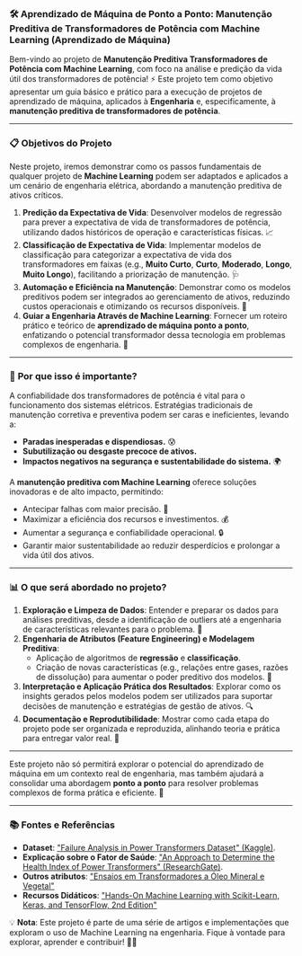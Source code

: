 ### 🛠️ **Aprendizado de Máquina de Ponto a Ponto: Manutenção Preditiva de Transformadores de Potência com Machine Learning (Aprendizado de Máquina)**

Bem-vindo ao projeto de **Manutenção Preditiva Transformadores de Potência com Machine Learning**, com foco na análise e predição da vida útil dos transformadores de potência! ⚡ Este projeto tem como objetivo apresentar um guia básico e prático para a execução de projetos de aprendizado de máquina, aplicados à **Engenharia** e, especificamente, à **manutenção preditiva de transformadores de potência**.  

---

### 📋 **Objetivos do Projeto**
Neste projeto, iremos demonstrar como os passos fundamentais de qualquer projeto de **Machine Learning** podem ser adaptados e aplicados a um cenário de engenharia elétrica, abordando a manutenção preditiva de ativos críticos.  

1. **Predição da Expectativa de Vida**: Desenvolver modelos de regressão para prever a expectativa de vida de transformadores de potência, utilizando dados históricos de operação e características físicas. 📈  
2. **Classificação de Expectativa de Vida**: Implementar modelos de classificação para categorizar a expectativa de vida dos transformadores em faixas (e.g., **Muito Curto**, **Curto**, **Moderado**, **Longo**, **Muito Longo**), facilitando a priorização de manutenção. 🩺  
3. **Automação e Eficiência na Manutenção**: Demonstrar como os modelos preditivos podem ser integrados ao gerenciamento de ativos, reduzindo custos operacionais e otimizando os recursos disponíveis. 🔧  
4. **Guiar a Engenharia Através de Machine Learning**: Fornecer um roteiro prático e teórico de **aprendizado de máquina ponto a ponto**, enfatizando o potencial transformador dessa tecnologia em problemas complexos de engenharia. 📘  

---

### 🌟 **Por que isso é importante?**
A confiabilidade dos transformadores de potência é vital para o funcionamento dos sistemas elétricos. Estratégias tradicionais de manutenção corretiva e preventiva podem ser caras e ineficientes, levando a:  
- **Paradas inesperadas e dispendiosas.** 😰  
- **Subutilização ou desgaste precoce de ativos.**  
- **Impactos negativos na segurança e sustentabilidade do sistema.** 🌍  

A **manutenção preditiva com Machine Learning** oferece soluções inovadoras e de alto impacto, permitindo:  
- Antecipar falhas com maior precisão. 🚨  
- Maximizar a eficiência dos recursos e investimentos. 💰  
- Aumentar a segurança e confiabilidade operacional. 🔒  
- Garantir maior sustentabilidade ao reduzir desperdícios e prolongar a vida útil dos ativos.  

---

### 📊 **O que será abordado no projeto?**
1. **Exploração e Limpeza de Dados**: Entender e preparar os dados para análises preditivas, desde a identificação de outliers até a engenharia de características relevantes para o problema. 🧹  
2. **Engenharia de Atributos (Feature Engineering) e Modelagem Preditiva**:  
   - Aplicação de algoritmos de **regressão** e **classificação**.  
   - Criação de novas características (e.g., relações entre gases, razões de dissolução) para aumentar o poder preditivo dos modelos. 🤖  
3. **Interpretação e Aplicação Prática dos Resultados**: Explorar como os insights gerados pelos modelos podem ser utilizados para suportar decisões de manutenção e estratégias de gestão de ativos. 🔍  
4. **Documentação e Reprodutibilidade**: Mostrar como cada etapa do projeto pode ser organizada e reproduzida, alinhando teoria e prática para entregar valor real. 📂  

---

Este projeto não só permitirá explorar o potencial do aprendizado de máquina em um contexto real de engenharia, mas também ajudará a consolidar uma abordagem **ponto a ponto** para resolver problemas complexos de forma prática e eficiente. 🌟

---

### 📚 **Fontes e Referências**
- **Dataset**: ["Failure Analysis in Power Transformers Dataset" (Kaggle)](https://www.kaggle.com/datasets/shashwatwork/failure-analysis-in-power-transformers-dataset).  
- **Explicação sobre o Fator de Saúde**: ["An Approach to Determine the Health Index of Power Transformers" (ResearchGate)](https://www.researchgate.net/publication/4345290_An_Approach_to_Determine_the_Health_Index_of_Power_Transformers).  
- **Outros atributos**: ["Ensaios em Transformadores a Óleo Mineral e Vegetal"](https://www.linkedin.com/pulse/ensaios-em-transformadores-%C3%B3leo-mineral-e-vegetal-mesh-engenharia/)
- **Recursos Didáticos**: ["Hands-On Machine Learning with Scikit-Learn, Keras, and TensorFlow, 2nd Edition"](https://www.oreilly.com/library/view/hands-on-machine-learning/9781492032632/)

💡 **Nota**: Este projeto é parte de uma série de artigos e implementações que exploram o uso de Machine Learning na engenharia. Fique à vontade para explorar, aprender e contribuir! 🧑‍💻  
